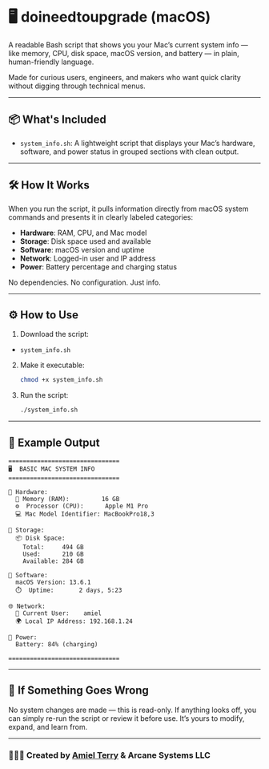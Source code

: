 # 🖥️ doineedtoupgrade (macOS)

A readable Bash script that shows you your Mac’s current system info — like memory, CPU, disk space, macOS version, and battery — in plain, human-friendly language.

Made for curious users, engineers, and makers who want quick clarity without digging through technical menus.

---

## 📦 What's Included

- `system_info.sh`: A lightweight script that displays your Mac’s hardware, software, and power status in grouped sections with clean output.

---

## 🛠️ How It Works

When you run the script, it pulls information directly from macOS system commands and presents it in clearly labeled categories:

- **Hardware**: RAM, CPU, and Mac model
- **Storage**: Disk space used and available
- **Software**: macOS version and uptime
- **Network**: Logged-in user and IP address
- **Power**: Battery percentage and charging status

No dependencies. No configuration. Just info.

---

## ⚙️ How to Use

1. Download the script:
  - `system_info.sh`

2. Make it executable:
   ```bash
   chmod +x system_info.sh
   ```

3. Run the script:
   ```bash
   ./system_info.sh
   ```

---

## 🧾 Example Output

```
===============================
🖥️  BASIC MAC SYSTEM INFO
===============================

🔧 Hardware:
  🧠 Memory (RAM):         16 GB
  ⚙️  Processor (CPU):      Apple M1 Pro
  💻 Mac Model Identifier: MacBookPro18,3

💽 Storage:
  📦 Disk Space:
    Total:     494 GB
    Used:      210 GB
    Available: 284 GB

🧾 Software:
  macOS Version: 13.6.1
  ⏱️  Uptime:       2 days, 5:23

🌐 Network:
  👤 Current User:    amiel
  🌍 Local IP Address: 192.168.1.24

🔋 Power:
  Battery: 84% (charging)

===============================
```

---

## 🔁 If Something Goes Wrong

No system changes are made — this is read-only. If anything looks off, you can simply re-run the script or review it before use. It’s yours to modify, expand, and learn from.

---

### 🧙🏾‍♂️‍ Created by [Amiel Terry](https://amielterry.me) & Arcane Systems LLC
